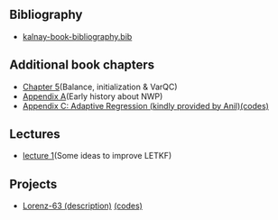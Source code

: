 ## Bibliography
- [kalnay-book-bibliography.bib](/Users/cda/Desktop/website/bookdemo/bib/kalnay-book-bibliography.bib)

## Additional book chapters
- [Chapter 5](https://cda10k.github.io/bookdemo/sup/ch5_sup.pdf)(Balance, initialization & VarQC)
- [Appendix A](https://cda10k.github.io/bookdemo/sup/appendixA_alone.pdf)(Early history about NWP)
- [Appendix C: Adaptive Regression (kindly provided by Anil)](https://anilzen.github.io/adaptive_regression/)[(codes)](https://github.com/anilzen/adaptive_regression/)

## Lectures
- [lecture 1](https://cda10k.github.io/bookdemo/lectures/Alghero-Kalnay5-IdeasLETKF.ppt.pdf)(Some ideas to improve LETKF)

## Projects
- [Lorenz-63 (description)](https://github.com/cda10k/Lorenz63-DAS/Lorenz63-DAS_project.pdf) [(codes)](https://github.com/cda10k/Lorenz63-DAS)
